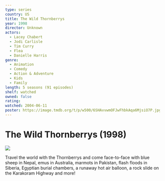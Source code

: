 ```yaml
---
type: series
country: US
title: The Wild Thornberrys
year: 1998
director: Unknown
actors:
  - Lacey Chabert
  - Jodi Carlisle
  - Tim Curry
  - Flea
  - Danielle Harris
genre:
  - Animation
  - Comedy
  - Action & Adventure
  - Kids
  - Family
length: 5 seasons (91 episodes)
shelf: watched
owned: false
rating:
watched: 2004-06-11
poster: https://image.tmdb.org/t/p/w500/6SHAvvwmOFJwFhbkAqa6MjsiO7P.jpg
---
```


# The Wild Thornberrys (1998)

![](https://image.tmdb.org/t/p/w500/6SHAvvwmOFJwFhbkAqa6MjsiO7P.jpg)

Travel the world with the Thornberrys and come face-to-face with blue sheep in Nepal, emus in Australia, marmots in Pakistan, flash floods in Siberia, Egyptian burial chambers, a runaway hot air balloon, a rock slide on the Karakoram Highway and more!